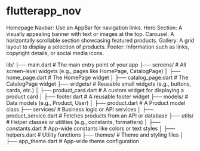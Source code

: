 # flutterapp_nov


Homepage
Navbar: Use an AppBar for navigation links.
Hero Section: A visually appealing banner with text or images at the top.
Carousel: A horizontally scrollable section showcasing featured products.
Gallery: A grid layout to display a selection of products.
Footer: Information such as links, copyright details, or social media icons.

lib/
├── main.dart              # The main entry point of your app
├── screens/               # All screen-level widgets (e.g., pages like HomePage, CatalogPage)
│   ├── home_page.dart     # The HomePage widget
│   ├── catalog_page.dart  # The CatalogPage widget
├── widgets/               # Reusable small widgets (e.g., buttons, cards, etc.)
│   ├── product_card.dart  # A custom widget for displaying a product card
│   ├── footer.dart        # A reusable footer widget
├── models/                # Data models (e.g., Product, User)
│   ├── product.dart       # A Product model class
├── services/              # Business logic or API services
│   ├── product_service.dart  # Fetches products from an API or database
├── utils/                 # Helper classes or utilities (e.g., constants, formatters)
│   ├── constants.dart     # App-wide constants like colors or text styles
│   ├── helpers.dart       # Utility functions
├── themes/                # Theme and styling files
│   ├── app_theme.dart     # App-wide theme configuration